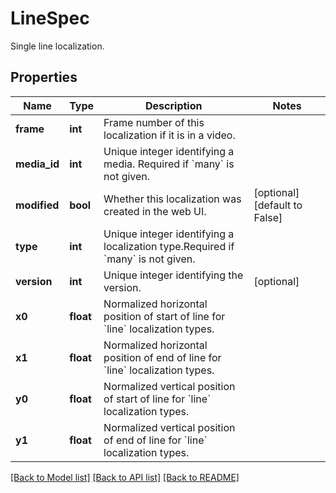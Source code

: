 # LineSpec

Single line localization.
## Properties
Name | Type | Description | Notes
------------ | ------------- | ------------- | -------------
**frame** | **int** | Frame number of this localization if it is in a video. | 
**media_id** | **int** | Unique integer identifying a media. Required if &#x60;many&#x60; is not given. | 
**modified** | **bool** | Whether this localization was created in the web UI. | [optional] [default to False]
**type** | **int** | Unique integer identifying a localization type.Required if &#x60;many&#x60; is not given. | 
**version** | **int** | Unique integer identifying the version. | [optional] 
**x0** | **float** | Normalized horizontal position of start of line for &#x60;line&#x60; localization types. | 
**x1** | **float** | Normalized horizontal position of end of line for &#x60;line&#x60; localization types. | 
**y0** | **float** | Normalized vertical position of start of line for &#x60;line&#x60; localization types. | 
**y1** | **float** | Normalized vertical position of end of line for &#x60;line&#x60; localization types. | 

[[Back to Model list]](../README.md#documentation-for-models) [[Back to API list]](../README.md#documentation-for-api-endpoints) [[Back to README]](../README.md)


